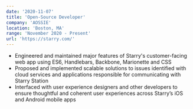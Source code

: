 ```yaml
---
date: '2020-11-07'
title: 'Open-Source Developer'
company: 'AOSSIE'
location: 'Boston, MA'
range: 'November 2020 - Present'
url: 'https://starry.com/'
---
```


- Engineered and maintained major features of Starry's customer-facing web app using ES6, Handlebars, Backbone, Marionette and CSS
- Proposed and implemented scalable solutions to issues identified with cloud services and applications responsible for communicating with Starry Station
- Interfaced with user experience designers and other developers to ensure thoughtful and coherent user experiences across Starry’s iOS and Android mobile apps
